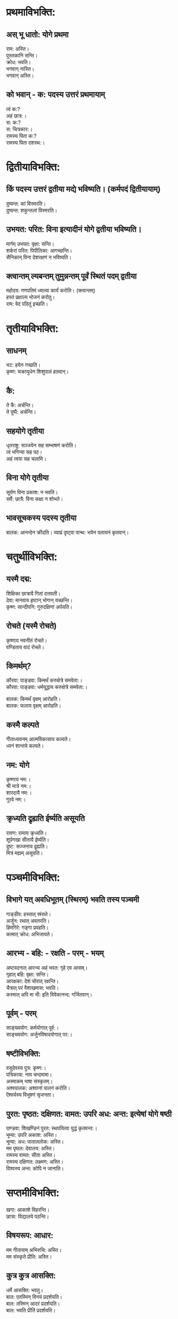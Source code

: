 # प्रथमाविभक्ति:

## अस् भू धातो: योगे प्रथमा

राम: अस्ति।  
पुस्तकानि सन्ति।  
क्रोध: भवति।  
भगवान् नास्ति।  
भगवान् अस्ति।  

## को भवान् - क: पदस्य उत्तरं प्रथमायाम्

त्वं क:?  
अहं छात्र:।  
स: क:?  
स: चित्रकार:।  
रामस्य पिता क:?  
रामस्य पिता दशरथ:।  

# द्वितीयाविभक्ति:

## किं पदस्य उत्तरं द्वतीया मद्ये भविष्यति। (कर्मपदं द्वितीयायाम्)

दुष्यन्त: कां विस्मरति।  
दुष्यन्त: शकुन्तलां विस्मरति।  

## उभयत: परित: विना इत्यादीनं योगे द्वतीया भविष्यति।

मार्गम् उभयत: वृक्षा: सन्ति।  
शर्करां परित: पिपीलिका: आगच्छन्ति।  
सैनिकान् विना देशरक्षणं न भविष्यति।  

## क्त्वान्तम् ल्यबन्तम् तुमुन्नन्तम् पूर्वं स्थितं पदम् द्वतीया

महोदय: गणपतिमं ध्यात्वा कार्यं करोति। (क्त्वान्तम्)  
हस्तं प्रक्षाल्य भोजनं करोतु।  
राम: वेदं पठितुं इच्छति।  

# तृतीयाविभक्ति:

## साधनम्
भट: हयेन गच्छति।  
कृष्ण: चक्रायुधेन शिशुपालं हतवान्।  

## कै:

ते कै: अर्चन्ति।  
ते पुष्पै: अर्चन्ति।  

## सहयोगे तृतीया

धृतराष्ट्र: सञ्जयेन सह सम्भाषणं करोति।  
त्वं भगिन्या सह पठ।  
अहं त्वया सह चलामि।  

## विना योगे तृतीया

सूर्यण विना प्रकाश: न भवति।  
सर्वै: छात्रै: विना कक्षा न शोभते।  

## भावसूचकस्य पदस्य तृतीया

बालक: आनन्देन क्रीदति।
व्याघ्रं दृष्ट्वा पान्थ: भयेन पलायनं कृतवान्।

# चतुर्थीविभक्ति:

## यस्मै दद्म:

शिक्षिका छात्रायै गितां दत्तवती।  
देवा: मानवाय इष्टान् भोगान् यच्छन्ति।  
कृष्ण: सान्दीपनि: गुरुदक्षिणां अर्पयति।  

## रोचते (यस्मै रोचते)

कृष्णाय नवनीतं रोचते।  
वण्डिताय वादं रोचते।  

## किमर्थम्?

कौरवा: पाङ्डवा: किमर्थं करुक्षेत्रे समवेता:।  
कौरवा: पाङ्डवा: धर्मयुद्धाय करुक्षेत्रे समवेता:।  

बालक: किमर्थं वृक्षम् आरोहति।  
बालक: फलाय वृक्षम् आरोहति।  

## कस्मै कल्पते

गीताध्ययनम् आत्मविकासाय कल्पते।  
ध्यनं शान्तये कल्पते।  

## नम: योगे

कृष्णाय नम:।  
श्री मात्रे नम:।  
शारदायै नम:।  
गुरवे नम:।  

## क्रृध्यति द्रृह्यति ईर्ष्यति असूयति

रावण: रामाय क्रृध्यति।  
शूर्पणखा सीतायै ईर्ष्यति।  
दुष्ट: सज्जनाय द्रृह्यति।  
मित्रं मह्यम् असूयति।  

# पञ्चमीविभक्ति:

## विभागे यत् अवधिभूतम् (स्थिरम्) भवति तस्य पञ्चमी

गाङ्डीव: हस्तात् स्रंसते।  
अर्जुन: रथात् अवतरति।  
हिमगिरे: गङ्गा प्रवहति।  
कामात् क्रोध: अभिजायते।  

## आरभ्य - बहि: - रक्षति - परम् - भयम्

अष्टवदनात् आरभ्य अहं भवत: गृहे एव आसम्।  
गृहात् बहि: वृक्षा: सन्ति।  
आरक्षका: देशं चोरात् रक्षन्ति।  
चैत्रात् परं वैशाखमास: भवति।  
कस्मात् अपि मा भी: इति विवेकानन्द: गर्जितवान्।  

## पूर्वम् - परम्

साङ्ख्ययोग: कर्मयोगात् पूर्व:।  
साङ्ख्ययोग: अर्जुनविषादयोगात् पर:।  

## षष्टीविभक्ति:

वसुदेवस्य पुत्र: कृष्ण:।  
पत्रिकाया: नाम चन्दमामा।  
अस्माकम् भाषा संस्कृतम्।  
अश्वपालक: अश्वानां पालनं करोति।  
ऎश्वर्यस्य विभूषणं सृजनता।  

## पुरत: पृष्ठत: दक्षिणत: वामत: उपरि अध: अन्त: इत्येषां योगे षष्ठी

पाण्डवा: शिखण्डिनं पुरत: स्थपयित्वा युद्धं कृतवन्त:।  
भूम्या: उपरि अकाश: अस्ति।  
भूम्या: अध: पाताललोक: अस्ति।  
मम पृष्ठत: देवालय: अस्ति।  
रामस्य वामत: सीता अस्ति।  
रामस्य दक्षिणत: लक्ष्मण: अस्ति।  
विश्वस्य अन्त: कोपि न जानाति।  

# सप्तमीविभक्ति:

खगा: आकाशे विहरन्ति।  
छात्रा: विद्यालये पठन्ति।  

## विषयरूप: आधार:

मम गीतायाम् अभिरुचि: अस्ति।  
मम संस्कृते प्रीति: अस्ति।  

## कुत्र कुत्र आसक्ति:

धर्मे आसक्ति: भवतु।  
बाल: एतस्मिन् विनयं प्रदर्शयति।  
बाल: तस्मिन् आदरं प्रदर्शयति।  
बाल: भवति प्रीतिं प्रदर्शयति।  

